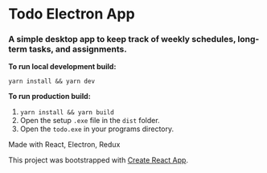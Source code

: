 # Todo Electron App

### A simple desktop app to keep track of weekly schedules, long-term tasks, and assignments.

**To run local development build:**

`yarn install && yarn dev`

**To run production build:**

1. `yarn install && yarn build`
2. Open the setup `.exe` file in the `dist` folder.
3. Open the `todo.exe` in your programs directory.

Made with React, Electron, Redux

This project was bootstrapped with [Create React App](https://github.com/facebookincubator/create-react-app).
